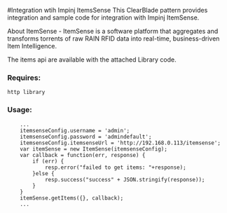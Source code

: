#Integration wtih Impinj ItemsSense
This ClearBlade pattern provides integration and sample code for integration with Impinj ItemSense.  

About ItemSense - ItemSense is a software platform that aggregates and transforms torrents of raw RAIN RFID data into real-time, business-driven Item Intelligence. 

The items api are available with the attached Library code.

### Requires:
	http library

### Usage:
```
	...
	itemsenseConfig.username = 'admin';
    itemsenseConfig.password = 'admindefault';
    itemsenseConfig.itemsenseUrl = 'http://192.168.0.113/itemsense';
    var itemSense = new ItemSense(itemsenseConfig);
    var callback = function(err, response) {
        if (err) {
            resp.error("failed to get items: "+response);
        }else {
            resp.success("success" + JSON.stringify(response));
        }
    }
    itemSense.getItems({}, callback);
    ...

```
